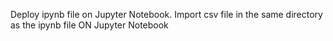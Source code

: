 Deploy ipynb file on Jupyter Notebook.
Import csv file in the same directory as the ipynb file ON Jupyter Notebook